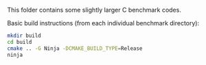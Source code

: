 This folder contains some slightly larger C benchmark codes.

Basic build instructions (from each individual benchmark directory):

```bash
mkdir build
cd build
cmake .. -G Ninja -DCMAKE_BUILD_TYPE=Release
ninja
```